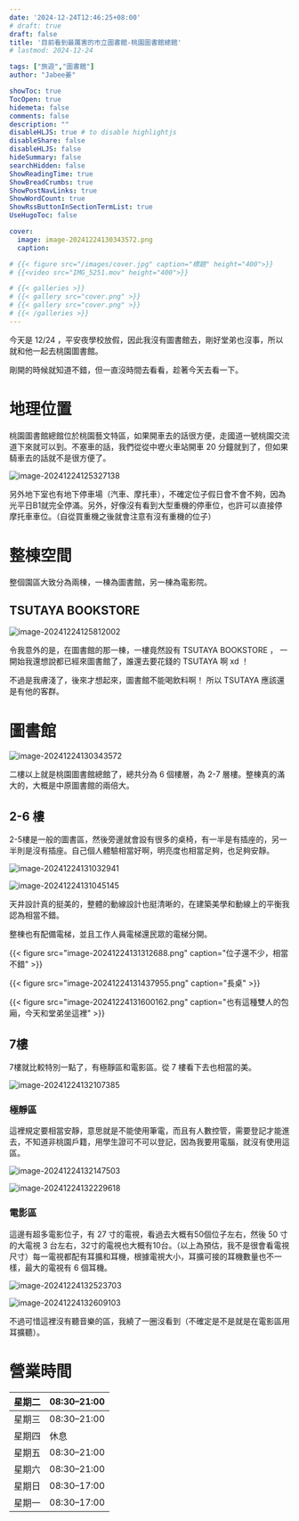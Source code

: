 ```yaml
---
date: '2024-12-24T12:46:25+08:00'
# draft: true
draft: false
title: '目前看到最厲害的市立圖書館-桃園圖書館總館'
# lastmod: 2024-12-24

tags: ["旅遊","圖書館"]
author: "Jabee姜"

showToc: true
TocOpen: true
hidemeta: false
comments: false
description: ""
disableHLJS: true # to disable highlightjs
disableShare: false
disableHLJS: false
hideSummary: false
searchHidden: false
ShowReadingTime: true
ShowBreadCrumbs: true
ShowPostNavLinks: true
ShowWordCount: true
ShowRssButtonInSectionTermList: true
UseHugoToc: false

cover:
  image: image-20241224130343572.png
  caption: 

# {{< figure src="/images/cover.jpg" caption="標題" height="400">}}
# {{<video src="IMG_5251.mov" height="400">}}

# {{< galleries >}}
# {{< gallery src="cover.png" >}}
# {{< gallery src="cover.png" >}}
# {{< /galleries >}}
---
```


今天是 12/24 ，平安夜學校放假，因此我沒有圖書館去，剛好堂弟也沒事，所以就和他一起去桃園圖書館。

剛開的時候就知道不錯，但一直沒時間去看看，趁著今天去看一下。

# 地理位置

桃園圖書館總館位於桃園藝文特區，如果開車去的話很方便，走國道一號桃園交流道下來就可以到。不塞車的話，我們從從中壢火車站開車 20 分鐘就到了，但如果騎車去的話就不是很方便了。

![image-20241224125327138](image-20241224125327138.png)

另外地下室也有地下停車場（汽車、摩托車），不確定位子假日會不會不夠，因為光平日B1就完全停滿。另外，好像沒有看到大型重機的停車位，也許可以直接停摩托車車位。（自從買重機之後就會注意有沒有重機的位子）

# 整棟空間

整個園區大致分為兩棟，一棟為圖書館，另一棟為電影院。

## TSUTAYA BOOKSTORE

![image-20241224125812002](image-20241224125812002.png)

令我意外的是，在圖書館的那一棟，一樓竟然設有 TSUTAYA BOOKSTORE ， 一開始我還想說都已經來圖書館了，誰還去要花錢的 TSUTAYA 啊 xd ！

不過是我膚淺了，後來才想起來，圖書館不能喝飲料啊！ 所以 TSUTAYA 應該還是有他的客群。



# 圖書館

![image-20241224130343572](image-20241224130343572.png)

二樓以上就是桃園圖書館總館了，總共分為 6 個樓層，為 2-7 層樓。整棟真的滿大的，大概是中原圖書館的兩倍大。

## 2-6 樓

2-5樓是一般的圖書區，然後旁邊就會設有很多的桌椅，有一半是有插座的，另一半則是沒有插座。自己個人體驗相當好啊，明亮度也相當足夠，也足夠安靜。

![image-20241224131032941](image-20241224131032941.png)

![image-20241224131045145](image-20241224131045145.png)

天井設計真的挺美的，整體的動線設計也挺清晰的，在建築美學和動線上的平衡我認為相當不錯。

整棟也有配備電梯，並且工作人員電梯還民眾的電梯分開。

{{< figure src="image-20241224131312688.png" caption="位子還不少，相當不錯" >}}

{{< figure src="image-20241224131437955.png" caption="長桌" >}}

{{< figure src="image-20241224131600162.png" caption="也有這種雙人的包廂，今天和堂弟坐這裡" >}}

## 7樓

7樓就比較特別一點了，有極靜區和電影區。從 7 樓看下去也相當的美。

![image-20241224132107385](image-20241224132107385.png)

### 極靜區

這裡規定要相當安靜，意思就是不能使用筆電，而且有人數控管，需要登記才能進去，不知道非桃園戶籍，用學生證可不可以登記，因為我要用電腦，就沒有使用這區。

![image-20241224132147503](image-20241224132147503.png)

![image-20241224132229618](image-20241224132229618.png)

### 電影區

這邊有超多電影位子，有 27 寸的電視，看過去大概有50個位子左右，然後 50 寸的大電視 3 台左右，32寸的電視也大概有10台。（以上為預估，我不是很會看電視尺寸）每一電視都配有耳擴和耳機，根據電視大小，耳擴可接的耳機數量也不一樣，最大的電視有 6 個耳機。

![image-20241224132523703](image-20241224132523703.png)

![image-20241224132609103](image-20241224132609103.png)

不過可惜這裡沒有聽音樂的區，我繞了一圈沒看到（不確定是不是就是在電影區用耳擴聽）。



# 營業時間

| 星期二 | 08:30–21:00 |
| :----- | ----------- |
| 星期三 | 08:30–21:00 |
| 星期四 | 休息        |
| 星期五 | 08:30–21:00 |
| 星期六 | 08:30–21:00 |
| 星期日 | 08:30–17:00 |
| 星期一 | 08:30–17:00 |
